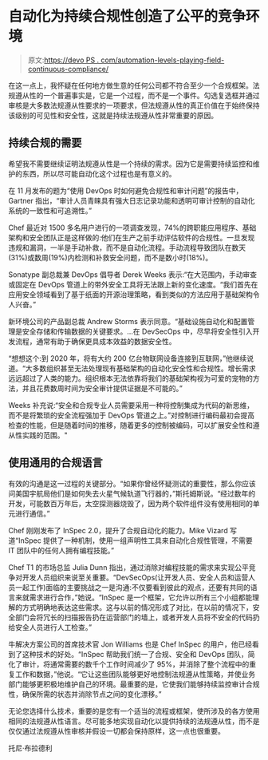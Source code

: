 # 自动化为持续合规性创造了公平的竞争环境

> 原文:[https://devo PS . com/automation-levels-playing-field-continuous-compliance/](https://devops.com/automation-levels-playing-field-continuous-compliance/)

在这一点上，我怀疑在任何地方做生意的任何公司都不符合至少一个合规框架。法规遵从性的一个普遍事实是，它是一个过程，而不是一个事件。勾选复选框并通过审核是大多数法规遵从性要求的一项要求，但法规遵从性的真正价值在于始终保持该级别的可见性和安全性，这就是持续法规遵从性非常重要的原因。

## 持续合规的需要

希望我不需要继续证明法规遵从性是一个持续的需求。因为它是需要持续监控和维护的东西，所以尽可能自动化这个过程也是有意义的。

在 11 月发布的题为“使用 DevOps 时如何避免合规性和审计问题”的报告中，Gartner 指出，“审计人员青睐具有强大日志记录功能和透明可审计控制的自动化系统的一致性和可追溯性。”

Chef 最近对 1500 多名用户进行的一项调查发现，74%的跨职能应用程序、基础架构和安全团队正是这样做的:他们在生产之前手动评估软件的合规性。一旦发现违规和漏洞，一半是手动补救，而不是自动化流程。手动流程导致团队在数天(31%)或数周(19%)内检测和补救安全问题，而不是数小时(18%)。

Sonatype 副总裁兼 DevOps 倡导者 Derek Weeks 表示:“在大范围内，手动审查或固定在 DevOps 管道上的带外安全工具将无法跟上新的变化速度。“我们首先在应用安全领域看到了基于纸面的开源治理策略，看到类似的方法应用于基础架构令人兴奋。”

新环境公司的产品副总裁 Andrew Storms 表示同意。“基础设施自动化和配置管理是安全存储和传输数据的关键要求。…在 DevSecOps 中，尽早将安全性引入开发流程，通常有助于确保更具成本效益的数据安全性。

“想想这个:到 2020 年，将有大约 200 亿台物联网设备连接到互联网，”他继续说道。“大多数组织甚至无法处理现有基础架构的自动化安全性和合规性。增长需求远远超过了人类的能力。组织根本无法依靠将我们的基础架构视为可爱的宠物的方法，并且花费数周时间为安全审计提供证据是不可能的。”

Weeks 补充说:“安全和合规专业人员需要采用一种将控制集成为代码的新思维，而不是将繁琐的安全流程强加于 DevOps 管道之上。”对控制进行编码最初会提高检查的性能，但是随着时间的推移，随着更多的控制被编码，可以扩展安全性和遵从性实践的范围。"

## 使用通用的合规语言

有效的沟通是这一过程的关键部分。“如果你曾经怀疑测试的重要性，那么你应该问美国宇航局他们是如何失去火星气候轨道飞行器的，”斯托姆斯说。“经过数年的开发，可能数百万年后，太空探测器烧毁了，因为两个软件组件没有使用相同的单元进行通信。”

Chef 刚刚发布了 InSpec 2.0，提升了合规自动化的能力。Mike Vizard 写道“InSpec 提供了一种机制，使用一组声明性工具来自动化合规性管理，不需要 IT 团队中的任何人拥有编程技能。”

Chef T1 的市场总监 Julia Dunn 指出，通过消除对编程技能的需求来实现公平竞争对开发人员组织来说至关重要。“DevSecOps(让开发人员、安全人员和运营人员一起工作)面临的主要挑战之一是沟通:不仅要看到彼此的观点，还要有共同的语言来就需求进行合作，”她说。“InSpec 是一个框架，它允许以所有三个小组都能理解的方式明确地表达这些需求。这与以前的情况形成了对比，在以前的情况下，安全部门会将冗长的扫描报告扔在运营部门的墙上，或者开发人员将不安全的代码扔给安全人员进行人工检查。”

牛解决方案公司的首席技术官 Jon Williams 也是 Chef InSpec 的用户，他已经看到了这种技术的好处。“InSpec 帮助我们统一了合规、安全和 DevOps 团队，简化了审计，将通常需要的数千个工作时间减少了 95%，并消除了整个流程中的重复工作和数据，”他说。“它让这些团队能够更好地控制法规遵从性策略，并使业务部门能够更积极地维护自己的环境。最重要的是，它使我们能够持续监控审计合规性，确保所需的状态并消除节点之间的变化漂移。”

无论您选择什么技术，重要的是您有一个适当的流程或框架，使所涉及的各方使用相同的法规遵从性语言。尽可能多地实现自动化以提供持续的法规遵从性，而不是仅仅通过法规遵从性审核并假设一切都会保持原样，这一点也很重要。

托尼·布拉德利